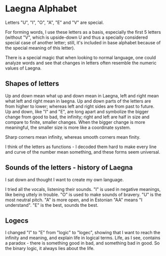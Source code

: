# Laegna Alphabet

Letters "U", "I", "O", "A", "E" and "V" are special.

For forming words, I use these letters as a basis, especially the first 5 letters (without "V", which is upside-down U and thus a specially considered special case of another letter; still, it's included in base alphabet because of the special meaning of this letter).

There is a special magic that when looking to normal language, one could analyze words and see that changes in letters often resemble the numeric values of Laegna.

## Shapes of letters

Up and down mean what up and down mean in Laegna, left and right mean what left and right mean in laegna. Up and down parts of the letters are from higher to lower; whereas left and right sides are from past to future. Up and down, like "I" and "E", are long apart and symbolize the bigger change from good to bad, the infinity; right and left are half in size and compare to finite, smaller changes. When the bigger change is more meaningful, the smaller size is more like a coordinate system.

Sharp corners mean infinity, whereas smooth corners mean finity.

I think of the letters as functions - I decoded them hard to make every line and curve of the number mean something, and these forms seem universal.

## Sounds of the letters - history of Laegna

I sat down and thought I want to create my own language.

I tried all the vocals, listening their sounds.
"I" is used in negative meanings, like being uttely in trouble.
"O" is used to make sounds of bravery.
"U" is the most neutral pitch.
"A" is more open, and in Estonian "AA" means "I understand".
"E" is the best, sounds the best.

## Logecs

I changed "I" to "E" from "logic" to "logec", showing that I want to reach the infinity and meaning, and explain life in logical terms. Life, as I see, contains a paradox - there is something good in bad, and something bad in good. So the binary logic, it always lies about the life.